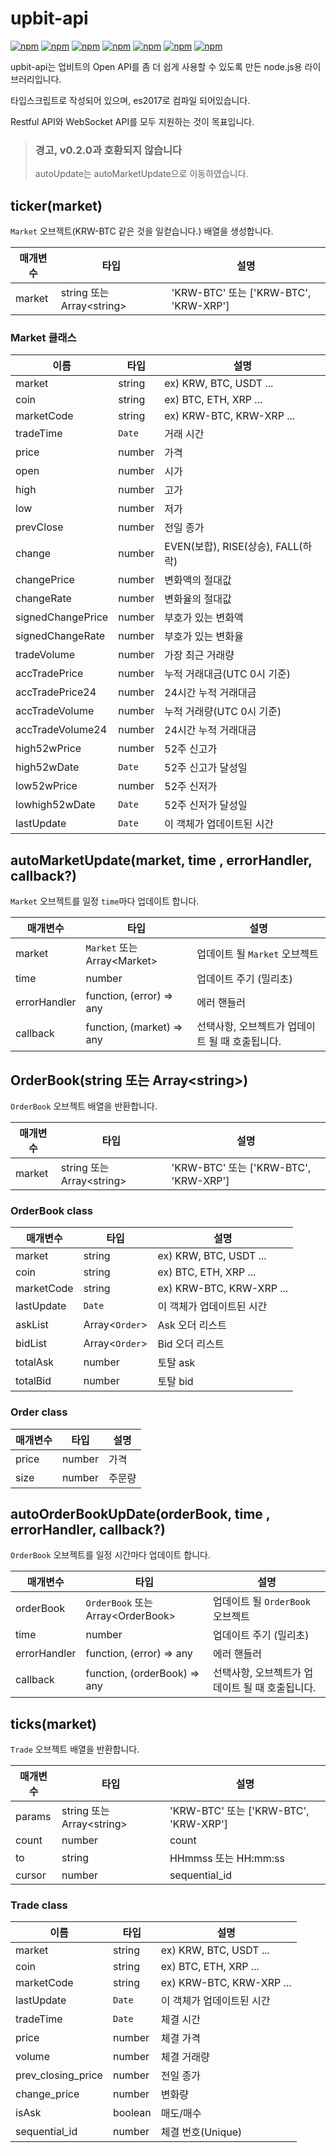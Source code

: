# upbit-api
[![npm](https://img.shields.io/npm/v/upbit-api.svg?style=flat-square)](https://www.npmjs.com/package/upbit-api)
[![npm](https://img.shields.io/npm/dt/upbit-api.svg?style=flat-square)](https://www.npmjs.com/package/upbit-api)
[![npm](https://img.shields.io/npm/l/upbit-api.svg?registry_uri=https%3A%2F%2Fregistry.npmjs.com&style=flat-square)](https://opensource.org/licenses/MIT)
[![npm](https://img.shields.io/badge/Readme-English-lightgray.svg?style=flat-square)](https://github.com/Shin-JaeHeon/upbit-api/blob/master/README.md)
[![npm](https://img.shields.io/badge/Readme-한국어-blue.svg?style=flat-square)](https://github.com/Shin-JaeHeon/upbit-api/blob/master/README-KR.md)
[![npm](https://img.shields.io/badge/Readme-日本語-orange.svg?style=flat-square)](https://github.com/Shin-JaeHeon/upbit-api/blob/master/README-JP.md)
[![npm](https://img.shields.io/badge/Readme-汉语-orange.svg?style=flat-square)](https://github.com/Shin-JaeHeon/upbit-api/blob/master/README-CN.md)

upbit-api는 업비트의 Open API를 좀 더 쉽게 사용할 수 있도록 만든 node.js용 라이브러리입니다.

타입스크립트로 작성되어 있으며, es2017로 컴파일 되어있습니다.

Restful API와 WebSocket API를 모두 지원하는 것이 목표입니다.

> ### 경고, v0.2.0과 호환되지 않습니다
> autoUpdate는 autoMarketUpdate으로 이동하였습니다.

## ticker(market)
`Market` 오브젝트(KRW-BTC 같은 것을 일컫습니다.) 배열을 생성합니다.

| 매개변수       | 타입                       | 설명                                 |
|----------------|--------------------------- |-------------------------------------|
| market         | string 또는 Array\<string\>  | 'KRW-BTC' 또는 ['KRW-BTC', 'KRW-XRP'] |

### Market 클래스
| 이름              | 타입   | 설명                               |
|-------------------|--------|------------------------------------|
| market            | string | ex) KRW, BTC, USDT ...             |
| coin              | string | ex) BTC, ETH, XRP ...              |
| marketCode        | string | ex) KRW-BTC, KRW-XRP ...           |
| tradeTime         | `Date` | 거래 시간                           |
| price             | number | 가격                               |
| open              | number | 시가                               |
| high              | number | 고가                               |
| low               | number | 저가                               |
| prevClose         | number | 전일 종가                          |
| change            | number | EVEN(보합), RISE(상승), FALL(하락) |
| changePrice       | number | 변화액의 절대값                    |
| changeRate        | number | 변화율의 절대값                    |
| signedChangePrice | number | 부호가 있는 변화액                 |
| signedChangeRate  | number | 부호가 있는 변화율                 |
| tradeVolume       | number | 가장 최근 거래량                   |
| accTradePrice     | number | 누적 거래대금(UTC 0시 기준)        |
| accTradePrice24   | number | 24시간 누적 거래대금               |
| accTradeVolume    | number | 누적 거래량(UTC 0시 기준)          |
| accTradeVolume24  | number | 24시간 누적 거래대금               |
| high52wPrice      | number | 52주 신고가                        |
| high52wDate       | `Date` | 52주 신고가 달성일                 |
| low52wPrice       | number | 52주 신저가                        |
| lowhigh52wDate    | `Date` | 52주 신저가 달성일                 |
| lastUpdate        | `Date` | 이 객체가 업데이트된 시간          |

## autoMarketUpdate(market, time , errorHandler, callback?)
`Market` 오브젝트를 일정 `time`마다 업데이트 합니다.

| 매개변수       | 타입                         | 설명                                   |
|----------------|---------------------------   |---------------------------------------|
| market         | `Market` 또는 Array\<Market\>  |  업데이트 될  `Market` 오브젝트 |
| time           | number                       | 업데이트 주기 (밀리초) |
| errorHandler   | function, (error) => any     | 에러 핸들러  |
| callback   | function, (market) => any     |  선택사항, 오브젝트가 업데이트 될 때 호출됩니다. |

## OrderBook(string 또는 Array\<string\>)
`OrderBook` 오브젝트 배열을 반환합니다.

| 매개변수       | 타입                       | 설명                                 |
|----------------|--------------------------- |-------------------------------------|
| market         | string 또는 Array\<string\>  | 'KRW-BTC' 또는 ['KRW-BTC', 'KRW-XRP'] |

### OrderBook class
| 매개변수  |    타입        | 설명 |
|----------------|------- |-------------|
| market         | string | ex) KRW, BTC, USDT ... |
| coin         | string | ex) BTC, ETH, XRP ... |
| marketCode         | string | ex) KRW-BTC, KRW-XRP ... |
| lastUpdate         | `Date` | 이 객체가 업데이트된 시간|
| askList         | Array\<`Order`\> | Ask 오더 리스트 |
| bidList         | Array\<`Order`\> | Bid 오더 리스트 |
| totalAsk         |number  | 토탈 ask  |
| totalBid         |number  | 토탈 bid  |

### Order class
| 매개변수  |    타입        | 설명 |
|----------------|------- |-------------|
| price       | number | 가격|
| size        | number | 주문량 |

## autoOrderBookUpDate(orderBook, time , errorHandler, callback?)
`OrderBook` 오브젝트를 일정 시간마다 업데이트 합니다.

| 매개변수       | 타입                         | 설명                                   |
|----------------|---------------------------   |---------------------------------------|
| orderBook         | `OrderBook` 또는 Array\<OrderBook\>  |업데이트 될  `OrderBook` 오브젝트 |
| time           | number                       | 업데이트 주기 (밀리초) |
| errorHandler   | function, (error) => any     | 에러 핸들러  |
| callback   | function, (orderBook) => any     |  선택사항, 오브젝트가 업데이트 될 때 호출됩니다. |

## ticks(market)
`Trade` 오브젝트 배열을 반환합니다.

| 매개변수      | 타입                       | 설명                         |
|----------------|--------------------------- |-------------------------------------|
| params         | string 또는 Array\<string\>  | 'KRW-BTC' 또는 ['KRW-BTC', 'KRW-XRP'] |
| count          | number                     | count                               |
| to             | string                     | HHmmss 또는 HH:mm:ss                  |
| cursor         | number                     | sequential_id                       |

### Trade class
| 이름               | 타입    | 설명 |
|--------------------|-------  |-------------|
| market             | string  | ex) KRW, BTC, USDT ... |
| coin               | string  | ex) BTC, ETH, XRP ... |
| marketCode         | string  | ex) KRW-BTC, KRW-XRP ... |
| lastUpdate         | `Date`  | 이 객체가 업데이트된 시간 |
| tradeTime          | `Date`  | 체결 시간 |
| price              | number  | 체결 가격 |
| volume             | number  | 체결 거래량  |
| prev_closing_price | number  | 전일 종가 |
| change_price       | number  | 변화량  |
| isAsk              | boolean | 매도/매수  |
| sequential_id      | number  | 체결 번호(Unique)  |